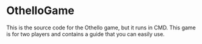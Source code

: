 # OthelloGame
This is the source code for the Othello game, but it runs in CMD. This game is for two players and contains a guide that you can easily use.
